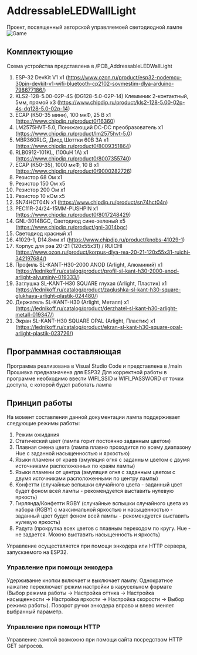 # AddressableLEDWallLight
 Проект, посвященный авторской управляемоей светодиодной лампе
 ![Game](https://github.com/KiShiVi/AddressableLEDWallLight/blob/main/media/demo.gif)

## Комплектующие
Схема устройства представлена в /PCB_AddressableLEDWallLight

1. ESP-32 DevKit V1 x1 (https://www.ozon.ru/product/esp32-nodemcu-30pin-devkit-v1-wifi-bluetooth-cp2102-sovmestim-dlya-arduino-798677186/)
2. KLS2-128-5.00-02P-4S (DG128-5.0-02P-14) Клеммник 2-контактный, 5мм, прямой x3 (https://www.chipdip.ru/product/kls2-128-5.00-02p-4s-dg128-5.0-02p-14)
3. ECAP (К50-35 мини), 100 мкФ, 25 В x1 (https://www.chipdip.ru/product0/16360)
4. LM2575HVT-5.0, Понижающий DC-DC преобразователь x1 (https://www.chipdip.ru/product/lm2575hvt-5.0)
5. MBR360RLG, Диод Шоттки 60В 3А x1 (https://www.chipdip.ru/product0/8009351864)
6. RLB0912-101KL, (100uH 1A) x1 (https://www.chipdip.ru/product0/8007355740)
7. ECAP (К50-35), 1000 мкФ, 10 В x1 (https://www.chipdip.ru/product0/9000282726)
8. Резистор 68 Ом x1
9. Резистор 150 Ом x5
10. Резистор 200 Ом x1
11. Резистор 10 кОм x5
12. SN74HCT04N x1 (https://www.chipdip.ru/product/sn74hct04n)
13. PEC11R-24/24-15MM-PUSHPIN x1 (https://www.chipdip.ru/product0/8017248429)
14. GNL-3014BGC, Светодиод сине-зеленый x5 (https://www.chipdip.ru/product/gnl-3014bgc)
15. Светодиод красный x1
16. 41029-1, D14.8мм x1 (https://www.chipdip.ru/product/knobs-41029-1)
17. Корпус для рэа 20-21 (120x55x31) / RUICHI (https://www.ozon.ru/product/korpus-dlya-rea-20-21-120x55x31-ruichi-342197684/)
18. Профиль SL-KANT-H30-2000 ANOD (Arlight, Алюминий) x1 (https://lednikoff.ru/catalog/product/profil-sl-kant-h30-2000-anod-arlight-alyuminiy-019333/)
19. Заглушка SL-KANT-H30 SQUARE глухая (Arlight, Пластик) x1 (https://lednikoff.ru/catalog/product/zaglushka-sl-kant-h30-square-glukhaya-arlight-plastik-024480/)
20. Держатель SL-KANT-H30 (Arlight, Металл) x1 (https://lednikoff.ru/catalog/product/derzhatel-sl-kant-h30-arlight-metall-019347/)
21. Экран SL-KANT-H30 SQUARE OPAL (Arlight, Пластик) x1 (https://lednikoff.ru/catalog/product/ekran-sl-kant-h30-square-opal-arlight-plastik-023726/)

## Программная составляющая
Программа реализована в Visual Studio Code и представлена в /main
Прошивка предназначена для ESP32
Для корректной работы в программе необходимо ввести WIFI_SSID и WIFI_PASSWORD от точки доступа, с которой будет работать лампа

## Принцип работы
На момент составления данной документации лампа поддерживает следующие режимы работы:
1. Режим ожидания
2. Статический цвет (лампа горит постоянно заданным цветом)
3. Плавная смена цвета (лампа плавно проходится по всему диапазону Hue с заданной насыщенностью и яркостью)
4. Языки пламени от краев (эмуляция огня с заданным цветом с двумя источниками расположенных по краям лампы)
5. Языки пламени от центра (эмуляция огня с заданным цветом с двумя источниками расположенными по центру лампы)
6. Конфетти (случайные вспышки случайного цвета - заданный цвет будет фоном всей лампы - рекомендуется выставить нулевую яркость)
7. Гирлянда/Конфетти RGBY (случайные вспышки случайного цвета из набора (RGBY) с максимальной яркостью и насыщенностью - заданный цвет будет фоном всей лампы - рекомендуется выставить нулевую яркость)
8. Радуга (прокрутка всех цветов с плавным переходом по кругу. Hue - не задается. Можно выставить насыщенность и яркость)

Управление осуществляется при помощи энкодера или HTTP сервера, запускаемого на ESP32.
### Управление при помощи энкодера
Удерживание кнопки включает и выключает лампу. Однократное нажатие переключает режим настройки в карусельном формате (Выбор режима работы -> Настройка оттнка -> Настройка насыщенности -> Настройка яркости -> Настройка скорости -> Выбор режима работы).
Поворот ручки энкодера вправо и влево меняет выбранный параметр.

### Управление при помощи HTTP
Управление лампой возможно при помощи сайта посредством HTTP GET запросов.
